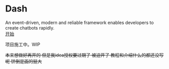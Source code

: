 # Dash

An event-driven, modern and reliable framework enables developers to create chatbots rapidly.  
[开始](./docs/Getting_Started.md)

项目施工中。WIP

~~本来想做好再开的 但是我idea授权要过期了 被迫开了 教程和介绍什么的都还没写呢 饼倒是画的挺大~~